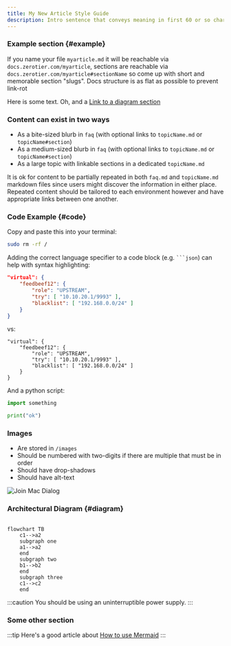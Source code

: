 ```yaml
---
title: My New Article Style Guide
description: Intro sentence that conveys meaning in first 60 or so characters, this is truncated and displayed in thumbnails.
---
```


### Example section {#example}

If you name your file `myarticle.md` it will be reachable via `docs.zerotier.com/myarticle`, sections are reachable via `docs.zerotier.com/myarticle#sectionName` so come up with short and memorable section "slugs". Docs structure is as flat as possible to prevent link-rot

Here is some text. Oh, and a [Link to a diagram section](/example.md#diagram)

### Content can exist in two ways

- As a bite-sized blurb in `faq` (with optional links to `topicName.md` or `topicName#section`)
- As a medium-sized blurb in `faq` (with optional links to `topicName.md` or `topicName#section`)
- As a large topic with linkable sections in a dedicated `topicName.md`

It is ok for content to be partially repeated in both `faq.md` and `topicName.md` markdown files since users might discover the information in either place. Repeated content should be tailored to each environment however and have appropriate links between one another.

### Code Example {#code}

Copy and paste this into your terminal:

```sh title="Don't think about it too much"
sudo rm -rf /
```

Adding the correct language specifier to a code block (e.g. ` ```json `) can help with syntax highlighting:

```json
"virtual": {
    "feedbeef12": {
        "role": "UPSTREAM",
        "try": [ "10.10.20.1/9993" ],
        "blacklist": [ "192.168.0.0/24" ]
    }
}
```

vs:

<!-- markdownlint-disable MD040 -->
```
"virtual": {
    "feedbeef12": {
        "role": "UPSTREAM",
        "try": [ "10.10.20.1/9993" ],
        "blacklist": [ "192.168.0.0/24" ]
    }
}
```

And a python script:

```python
import something

print("ok")
```

### Images

- Are stored in `/images`
- Should be numbered with two-digits if there are multiple that must be in order
- Should have drop-shadows
- Should have alt-text

![Join Mac Dialog](./images/join-mac-02.png)

### Architectural Diagram {#diagram}

```mermaid

flowchart TB
    c1-->a2
    subgraph one
    a1-->a2
    end
    subgraph two
    b1-->b2
    end
    subgraph three
    c1-->c2
    end
```

:::caution
You should be using an uninterruptible power supply.
:::

### Some other section

:::tip
Here's a good article about [How to use Mermaid](https://mermaid.js.org/syntax/flowchart.html)
:::
